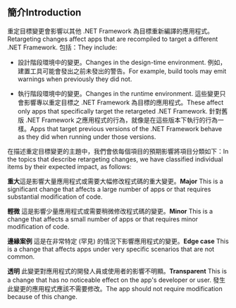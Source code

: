 ## <a name="introduction"></a><span data-ttu-id="3bced-101">簡介</span><span class="sxs-lookup"><span data-stu-id="3bced-101">Introduction</span></span>
<span data-ttu-id="3bced-102">重定目標變更會影響以其他 .NET Framework 為目標重新編譯的應用程式。</span><span class="sxs-lookup"><span data-stu-id="3bced-102">Retargeting changes affect apps that are recompiled to target a different .NET Framework.</span></span> <span data-ttu-id="3bced-103">包括：</span><span class="sxs-lookup"><span data-stu-id="3bced-103">They include:</span></span>

* <span data-ttu-id="3bced-104">設計階段環境中的變更。</span><span class="sxs-lookup"><span data-stu-id="3bced-104">Changes in the design-time environment.</span></span> <span data-ttu-id="3bced-105">例如，建置工具可能會發出之前未發出的警告。</span><span class="sxs-lookup"><span data-stu-id="3bced-105">For example, build tools may emit warnings when previously they did not.</span></span>

* <span data-ttu-id="3bced-106">執行階段環境中的變更。</span><span class="sxs-lookup"><span data-stu-id="3bced-106">Changes in the runtime environment.</span></span> <span data-ttu-id="3bced-107">這些變更只會影響專以重定目標之 .NET Framework 為目標的應用程式。</span><span class="sxs-lookup"><span data-stu-id="3bced-107">These affect only apps that specifically target the retargeted .NET Framework.</span></span> <span data-ttu-id="3bced-108">針對舊版 .NET Framework 之應用程式的行為，就像是在這些版本下執行的行為一樣。</span><span class="sxs-lookup"><span data-stu-id="3bced-108">Apps that target previous versions of the .NET Framework behave as they did when running under those versions.</span></span>

<span data-ttu-id="3bced-109">在描述重定目標變更的主題中，我們會依每個項目的預期影響將項目分類如下：</span><span class="sxs-lookup"><span data-stu-id="3bced-109">In the topics that describe retargeting changes, we have classified individual items by their expected impact, as follows:</span></span>

<span data-ttu-id="3bced-110">**重大**這是影響大量應用程式或需要大幅修改程式碼的重大變更。</span><span class="sxs-lookup"><span data-stu-id="3bced-110">**Major** This is a significant change that affects a large number of apps or that requires substantial modification of code.</span></span>

<span data-ttu-id="3bced-111">**輕微** 這是影響少量應用程式或需要稍微修改程式碼的變更。</span><span class="sxs-lookup"><span data-stu-id="3bced-111">**Minor** This is a change that affects a small number of apps or that requires minor modification of code.</span></span>

<span data-ttu-id="3bced-112">**邊緣案例** 這是在非常特定 (罕見) 的情況下影響應用程式的變更。</span><span class="sxs-lookup"><span data-stu-id="3bced-112">**Edge case** This is a change that affects apps under very specific scenarios that are not common.</span></span>

<span data-ttu-id="3bced-113">**透明** 此變更對應用程式的開發人員或使用者的影響不明顯。</span><span class="sxs-lookup"><span data-stu-id="3bced-113">**Transparent** This is a change that has no noticeable effect on the app's developer or user.</span></span> <span data-ttu-id="3bced-114">發生此變更的應用程式應該不需要修改。</span><span class="sxs-lookup"><span data-stu-id="3bced-114">The app should not require modification because of this change.</span></span>
